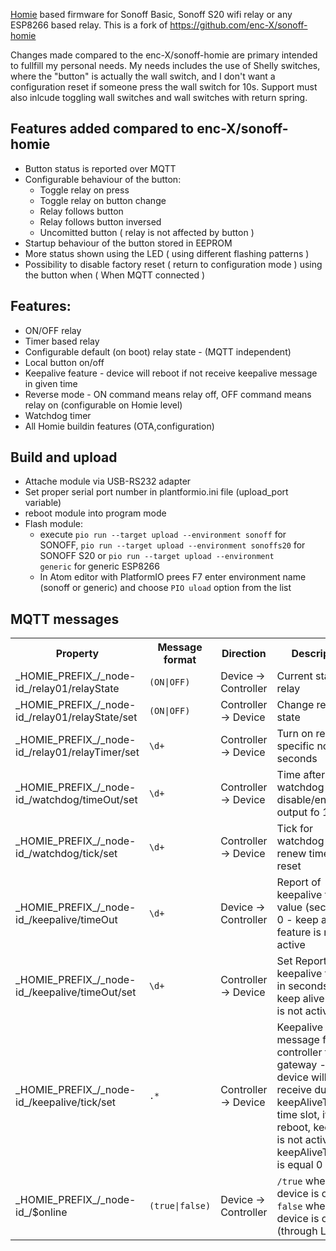 [Homie](https://github.com/marvinroger/homie) based firmware for Sonoff Basic, Sonoff S20 wifi relay or any ESP8266 based relay.
This is a fork of https://github.com/enc-X/sonoff-homie

Changes made compared to the enc-X/sonoff-homie are primary intended to fullfill my personal needs. My needs includes the use of Shelly switches, where the "button" is actually the wall switch, and I don't want a configuration reset if someone press the wall switch for 10s. Support must also inlcude toggling wall switches and wall switches with return spring. 

## Features added compared to enc-X/sonoff-homie
* Button status is reported over MQTT
* Configurable behaviour of the button:
  * Toggle relay on press
  * Toggle relay on button change
  * Relay follows button
  * Relay follows button inversed  
  * Uncomitted button ( relay is not affected by button )
* Startup behaviour of the button stored in EEPROM
* More status shown using the LED ( using different flashing patterns )
* Possibility to disable factory reset ( return to configuration mode ) using the button when ( When MQTT connected  )

## Features:
* ON/OFF relay
* Timer based relay
* Configurable default (on boot) relay state - (MQTT independent)
* Local button on/off
* Keepalive feature - device will reboot if not receive keepalive message in given time
* Reverse mode - ON command means relay off, OFF command means relay on (configurable on Homie level)
* Watchdog timer
* All Homie buildin features (OTA,configuration)

## Build and upload
 * Attache module via USB-RS232 adapter
 * Set proper serial port number in plantformio.ini file (upload_port variable)
 * reboot module into program mode
 * Flash module:
   * execute <code>pio run --target upload --environment sonoff</code> for SONOFF, <code>pio run --target upload --environment sonoffs20</code> for SONOFF S20 or <code>pio run --target upload --environment generic</code> for generic ESP8266
   * In Atom editor with PlatformIO prees F7 enter environment name (sonoff or generic) and choose <code>PIO uload</code> option from the list

## MQTT messages

<table>
<tr>
  <th>Property</th>
  <th>Message format</th>
  <th>Direction</th>
  <th>Description</th>
</tr>
<tr>
  <td>_HOMIE_PREFIX_/_node-id_/relay01/relayState</td>
  <td><code>(ON|OFF)</code></td>
  <td>Device → Controller</td>
  <td>Current state of relay</td>
</tr>
<tr>
  <td>_HOMIE_PREFIX_/_node-id_/relay01/relayState/set</td>
  <td><code>(ON|OFF)</code></td>
  <td>Controller → Device</td>
  <td>Change relay state</td>
</tr>
<tr>
  <td>_HOMIE_PREFIX_/_node-id_/relay01/relayTimer/set</td>
  <td><code>\d+</code></td>
  <td>Controller → Device</td>
  <td>Turn on relay for specific no. of seconds</td>
</tr>
<tr>
<td>_HOMIE_PREFIX_/_node-id_/watchdog/timeOut/set</td>
<td><code>\d+</code></td>
<td>Controller → Device</td>
<td>Time after witch watchdog disable/enable output fo 10s</td>
</tr>
<td>_HOMIE_PREFIX_/_node-id_/watchdog/tick/set</td>
<td><code>\d+</code></td>
<td>Controller → Device</td>
<td>Tick for watchdog - renew timeout of reset</td>
</tr>
<tr>
  <td>_HOMIE_PREFIX_/_node-id_/keepalive/timeOut</td>
  <td><code>\d+</code></td>
  <td>Device → Controller</td>
  <td>Report of keepalive timeout value (seconds), 0 - keep alive feature is not active</td>
</tr>
<tr>
  <td>_HOMIE_PREFIX_/_node-id_/keepalive/timeOut/set</td>
  <td><code>\d+</code></td>
  <td>Controller → Device</td>
  <td>Set Report of keepalive timeout in seconds, 0 - keep alive feature is not active</td>
</tr>
<tr>
  <td>_HOMIE_PREFIX_/_node-id_/keepalive/tick/set</td>
  <td><code>.*</code></td>
  <td>Controller → Device</td>
  <td>Keepalive message from controller to gateway - if device will not receive during keepAliveTimeOut time slot, it will reboot, keepalive is not active when keepAliveTimeOut is equal 0</td>
</tr>
<tr>
  <td>_HOMIE_PREFIX_/_node-id_/$online</td>
  <td><code>(true|false)</code></td>
  <td>Device → Controller</td>
  <td><code>/true</code> when the device is online, <code>false</code> when the device is offline (through LWT)</td>
</tr>
</table>
